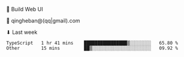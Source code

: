 🧙 Build Web UI

📧 qingheban@(qq|gmail).com

⬇ Last week

<!--START_SECTION:waka-->

```text
TypeScript   1 hr 41 mins    ████████████████▒░░░░░░░░   65.80 %
Other        15 mins         ██▒░░░░░░░░░░░░░░░░░░░░░░   09.92 %
```

<!--END_SECTION:waka-->

<!--
**banqinghe/banqinghe** is a ✨ _special_ ✨ repository because its `README.md` (this file) appears on your GitHub profile.

Here are some ideas to get you started:

- 🔭 I’m currently working on ...
- 🌱 I’m currently learning ...
- 👯 I’m looking to collaborate on ...
- 🤔 I’m looking for help with ...
- 💬 Ask me about ...
- 📫 How to reach me: ...
- 😄 Pronouns: ...
- ⚡ Fun fact: ...
-->
